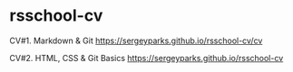 # rsschool-cv
CV#1. Markdown & Git https://sergeyparks.github.io/rsschool-cv/cv


CV#2. HTML, CSS & Git Basics https://sergeyparks.github.io/rsschool-cv
